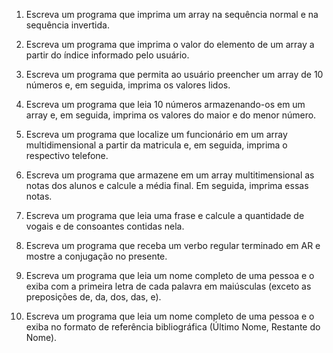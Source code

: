 1. Escreva um programa que imprima um array na sequência normal e na sequência invertida.

2. Escreva um programa que imprima o valor do elemento de um array a partir do índice informado pelo usuário.

3. Escreva um programa que permita ao usuário preencher um array de 10 números e, em seguida, imprima os valores lidos.

4. Escreva um programa que leia 10 números armazenando-os em um array e, em seguida, imprima os valores do maior e do menor número.

5. Escreva um programa que localize um funcionário em um array multidimensional a partir da matricula e, em seguida, imprima o respectivo telefone.

6. Escreva um programa que armazene em um array multitimensional as notas dos alunos e calcule a média final. Em seguida, imprima essas notas.

7. Escreva um programa que leia uma frase e calcule a quantidade de vogais e de consoantes contidas nela.

8. Escreva um programa que receba um verbo regular terminado em AR e mostre a conjugação no presente. 

9. Escreva um programa que leia um nome completo de uma pessoa e o exiba com a primeira letra de cada palavra em maiúsculas (exceto as preposições de, da, dos, das, e).

10. Escreva um programa que leia um nome completo de uma pessoa e o exiba no formato de referência bibliográfica (Último Nome, Restante do Nome).